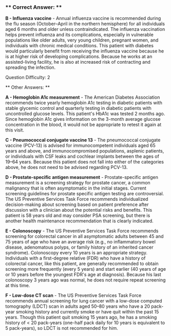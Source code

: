 ### ** Correct Answer: **

**B - Influenza vaccine** - Annual influenza vaccine is recommended during the flu season (October–April in the northern hemisphere) for all individuals aged 6 months and older unless contraindicated. The influenza vaccination helps prevent influenza and its complications, especially in vulnerable populations like older adults, very young children, pregnant women, and individuals with chronic medical conditions. This patient with diabetes would particularly benefit from receiving the influenza vaccine because he is at higher risk of developing complications. Because he works at an assisted-living facility, he is also at increased risk of contracting and spreading the infection.

Question Difficulty: 2

** Other Answers: **

**A - Hemoglobin A1c measurement** - The American Diabetes Association recommends twice yearly hemoglobin A1c testing in diabetic patients with stable glycemic control and quarterly testing in diabetic patients with uncontrolled glucose levels. This patient's HbA1c was tested 2 months ago. Since hemoglobin A1c gives information on the 3-month average glucose concentration in the blood, it would not be appropriate to retest it again at this visit.

**C - Pneumococcal conjugate vaccine 13** - The pneumococcal conjugate vaccine (PCV-13) is advised for immunocompetent individuals aged 65 years and above, and immunocompromised populations, asplenic patients, or individuals with CSF leaks and cochlear implants between the ages of 19–64 years. Because this patient does not fall into either of the categories above, he does not need to be advised regarding PCV-13.

**D - Prostate-specific antigen measurement** - Prostate-specific antigen measurement is a screening strategy for prostate cancer, a common malignancy that is often asymptomatic in the initial stages. Current screening guidelines for prostate specific antigen testing are controversial. The US Preventive Services Task Force recommends individualized decision-making about screening based on patient preference after discussion with a clinician about the potential risks and benefits. This patient is 58 years old and may consider PSA screening, but there is another health maintenance recommendation that is clearly indicated.

**E - Colonoscopy** - The US Preventive Services Task Force recommends screening for colorectal cancer in all asymptomatic adults between 45 and 75 years of age who have an average risk (e.g., no inflammatory bowel disease, adenomatous polyps, or family history of an inherited cancer syndrome). Colonoscopy every 10 years is an appropriate strategy. Individuals with a first-degree relative (FDR) who have a history of colorectal cancer, like this patient, are generally recommended to obtain screening more frequently (every 5 years) and start earlier (40 years of age or 10 years before the youngest FDR's age at diagnosis). Because his last colonoscopy 3 years ago was normal, he does not require repeat screening at this time.

**F - Low-dose CT scan** - The US Preventive Services Task Force recommends annual screening for lung cancer with a low-dose computed tomography (LDCT) scan in adults aged 50–80 years who have a 20 pack-year smoking history and currently smoke or have quit within the past 15 years. Though this patient quit smoking 15 years ago, he has a smoking history of < 20 pack-years (one-half pack daily for 10 years is equivalent to 5 pack-years), so LDCT is not recommended for him.

